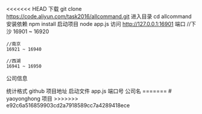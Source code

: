 <<<<<<< HEAD
下载
 git clone https://code.aliyun.com/task2016/allcommand.git
进入目录
 cd allcommand
安装依赖
 npm install
启动项目
 node app.js
访问
 http://127.0.0.1:16901
端口
    //下沙
    16901 ~ 16920

    //南京
    16921 ~ 16940

    //西湖
    16941 ~ 16950
公司信息
<title>项目名 - 杭州瑞烁网络科技股份有限公司</title>
<meta name="keywords" content="杭州瑞烁网络科技股份有限公司"/>
<meta name="description" content="杭州瑞栎网络科技有限公司成立于2015年是一家专注于专业市场电子商务公司
杭州瑞栎网络科技有限公司成立于2015年， 公司主要经营教育软件 多媒体技术 游戏软件 计算机数据处理技术 计算机系统集成 教育信息咨询，公司秉承与客户共赢理念，为企业提供高效、务实的互联网营销服务，在专业市场的电子商务建设领域具有独特优势和丰富经验。"/>
<title>项目名 - 杭州摆摆网络科技有限公司</title>
<meta name="keywords" content="杭州摆摆网络科技有限公司"/>
<meta name="description" content="杭州摆摆网络科技有限公司是一家互联网制作及设计的现代设计公司
摆摆网络将市场定位于以企业互联网电子商务平台及企业信息化建设为基点，提供全方位的设计与应用方案。以网站建设及网络营销整合作为其主打服务产品之外，摆摆网络的服务范围包括软件开发、平面设计、界面设计、网页设计等多方位优质服务。 "/>
统计格式
github 项目地址
启动文件 app.js
端口号
公司名
=======
# yaoyonghong
项目
>>>>>>> e92c6a516859903cd2a7918589cc7a4289418ece
